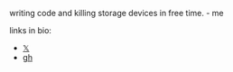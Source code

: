 writing code and killing storage devices in free time.
\- me

links in bio: 
- [𝕏](https://x.com/quantinium_dev)
- [gh](https://github.com/quantinium03)
